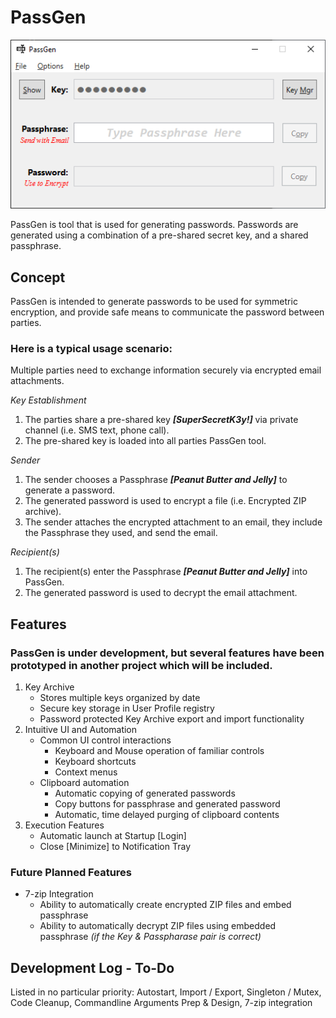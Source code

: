 # PassGen
<img src="./images/ui.png">
<p>
PassGen is tool that is used for generating passwords. Passwords are generated using a combination of a pre-shared secret key, and a shared passphrase.

## Concept
PassGen is intended to generate passwords to be used for symmetric encryption, and provide safe means to communicate the password between parties.
### Here is a typical usage scenario:
<p>
Multiple parties need to exchange information securely via encrypted email attachments.
<p>
<i>Key Establishment</i>
<ol>
    <li/> The parties share a pre-shared key <b><i>[SuperSecretK3y!]</i></b> via private channel (i.e. SMS text, phone call).
    <li/> The pre-shared key is loaded into all parties PassGen tool.
</ol>
<i>Sender</i>
<ol>
    <li/> The sender chooses a Passphrase <b><i>[Peanut Butter and Jelly]</i></b> to generate a password.
    <li/> The generated password is used to encrypt a file (i.e. Encrypted ZIP archive).
    <li/> The sender attaches the encrypted attachment to an email, they include the Passphrase they used, and send the email.
</ol>
<i>Recipient(s)</i>
<ol>
    <li/> The recipient(s) enter the Passphrase <b><i>[Peanut Butter and Jelly]</i></b> into PassGen.
    <li/> The generated password is used to decrypt the email attachment.
</ol>

## Features

### PassGen is under development, but several features have been prototyped in another project which will be included.
<ol>
    <li/> Key Archive
    <ul>
        <li/> Stores multiple keys organized by date
        <li/> Secure key storage in User Profile registry
        <li/> Password protected Key Archive export and import functionality
    </ul>
    <li/> Intuitive UI and Automation
    <ul>
        <li/> Common UI control interactions
        <ul>
            <li/> Keyboard and Mouse operation of familiar controls
            <li/> Keyboard shortcuts
            <li/> Context menus
        </ul>
        <li/> Clipboard automation
        <ul>
            <li/> Automatic copying of generated passwords
            <li/> Copy buttons for passphrase and generated password
            <li/> Automatic, time delayed purging of clipboard contents
        </ul>
    </ul>
    <li/> Execution Features
    <ul>
        <li/> Automatic launch at Startup [Login]
        <li/> Close [Minimize] to Notification Tray
    </ul>
</ol>

### Future Planned Features
<ul>
    <li/> 7-zip Integration
    <ul>
        <li/> Ability to automatically create encrypted ZIP files and embed passphrase
        <li/> Ability to automatically decrypt ZIP files using embedded passphrase <i>(if the Key & Passpharase pair is correct)</i>
    </ul>
</ul>

## Development Log - To-Do
Listed in no particular priority: Autostart, Import / Export, Singleton / Mutex, Code Cleanup, Commandline Arguments Prep & Design, 7-zip integration
